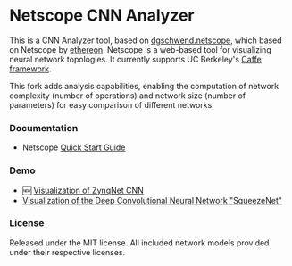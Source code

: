 # Netscope CNN Analyzer 

This is a CNN Analyzer tool, based on [dgschwend.netscope](http://dgschwend.github.io/netscope), which based on Netscope by [ethereon](https://github.com/ethereon).
Netscope is a web-based tool for visualizing neural network topologies. It currently supports UC Berkeley's [Caffe framework](https://github.com/bvlc/caffe).

This fork adds analysis capabilities, enabling the computation of network complexity (number of operations) and network size (number of parameters) for easy comparison of different networks.

### Documentation
- Netscope [Quick Start Guide](http://dgschwend.github.io/netscope/quickstart.html)

### Demo
- :new: [Visualization of ZynqNet CNN](http://dgschwend.github.io/netscope/#/preset/zynqnet)
- [Visualization of the Deep Convolutional Neural Network "SqueezeNet"](http://dgschwend.github.io/netscope/#/preset/squeezenet)

### License

Released under the MIT license.
All included network models provided under their respective licenses.
